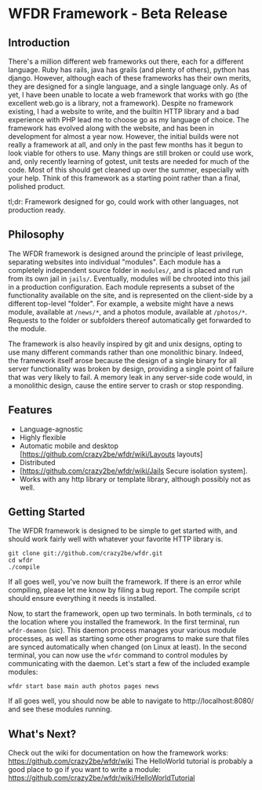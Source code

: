 WFDR Framework - Beta Release
=============================

Introduction
------------
There's a million different web frameworks out there, each for a different language. Ruby has rails, java has grails (and plenty of others), python has django. However, although each of these frameworks has their own merits, they are designed for a single language, and a single language only. As of yet, I have been unable to locate a web framework that works with go (the excellent web.go is a library, not a framework). Despite no framework existing, I had a website to write, and the builtin HTTP library and a bad experience with PHP lead me to choose go as my language of choice. The framework has evolved along with the website, and has been in development for almost a year now. However, the initial builds were not really a framework at all, and only in the past few months has it begun to look viable for others to use. Many things are still broken or could use work, and, only recently learning of gotest, unit tests are needed for much of the code. Most of this should get cleaned up over the summer, especially with your help. Think of this framework as a starting point rather than a final, polished product.

tl;dr: Framework designed for go, could work with other languages, not production ready.

Philosophy
----------
The WFDR framework is designed around the principle of least privilege, separating websites into individual "modules". Each module has a completely independent source folder in `modules/`, and is placed and run from its own jail in `jails/`. Eventually, modules will be chrooted into this jail in a production configuration. Each module represents a subset of the functionality available on the site, and is represented on the client-side by a different top-level "folder". For example, a website might have a news module, available at `/news/*`, and a photos module, available at `/photos/*`. Requests to the folder or subfolders thereof automatically get forwarded to the module.

The framework is also heavily inspired by git and unix designs, opting to use many different commands rather than one monolithic binary. Indeed, the framework itself arose because the design of a single binary for all server functionality was broken by design, providing a single point of failure that was very likely to fail. A memory leak in any server-side code would, in a monolithic design, cause the entire server to crash or stop responding.

Features
--------

 -  Language-agnostic
 -  Highly flexible
 -  Automatic mobile and desktop [https://github.com/crazy2be/wfdr/wiki/Layouts layouts]
 -  Distributed
 -  [https://github.com/crazy2be/wfdr/wiki/Jails Secure isolation system].
 -  Works with any http library or template library, although possibly not as well.

Getting Started
---------------
The WFDR framework is designed to be simple to get started with, and should work fairly well with whatever your favorite HTTP library is.

    git clone git://github.com/crazy2be/wfdr.git
    cd wfdr
    ./compile

If all goes well, you've now built the framework. If there is an error while compiling, please let me know by filing a bug report. The compile script should ensure everything it needs is installed.

Now, to start the framework, open up two terminals. In both terminals, `cd` to the location where you installed the framework. In the first terminal, run `wfdr-deamon` (sic). This daemon process manages your various module processes, as well as starting some other programs to make sure that files are synced automatically when changed (on Linux at least). In the second terminal, you can now use the `wfdr` command to control modules by communicating with the daemon. Let's start a few of the included example modules:

    wfdr start base main auth photos pages news

If all goes well, you should now be able to navigate to http://localhost:8080/ and see these modules running.

What's Next?
------------
Check out the wiki for documentation on how the framework works: https://github.com/crazy2be/wfdr/wiki
The HelloWorld tutorial is probably a good place to go if you want to write a module: https://github.com/crazy2be/wfdr/wiki/HelloWorldTutorial

